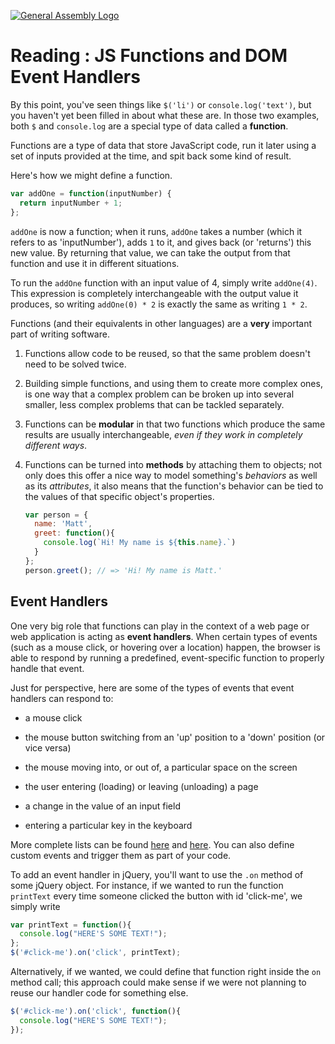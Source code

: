 [![General Assembly Logo](https://camo.githubusercontent.com/1a91b05b8f4d44b5bbfb83abac2b0996d8e26c92/687474703a2f2f692e696d6775722e636f6d2f6b6538555354712e706e67)](https://generalassemb.ly/)

# Reading : JS Functions and DOM Event Handlers

By this point, you've seen things like `$('li')` or `console.log('text')`,
but you haven't yet been filled in about what these are. In those two examples,
both `$` and `console.log` are a special type of data called a **function**.

Functions are a type of data that store JavaScript code, run it later
using a set of inputs provided at the time, and spit back some kind of result.

Here's how we might define a function.

```js
var addOne = function(inputNumber) {
  return inputNumber + 1;
};
```

`addOne` is now a function; when it runs, `addOne` takes a number
(which it refers to as 'inputNumber'), adds `1` to it, and gives back
(or 'returns') this new value. By returning that value, we can take the output
from that function and use it in different situations.

To run the `addOne` function with an input value of 4, simply write `addOne(4)`.
This expression is completely interchangeable with the output value it produces,
so writing `addOne(0) * 2` is exactly the same as writing `1 * 2`.

Functions (and their equivalents in other languages) are a **very** important
part of writing software.

1.  Functions allow code to be reused, so that the same problem doesn't need
    to be solved twice.

2.  Building simple functions, and using them to create more complex ones, is
    one way that a complex problem can be broken up into several smaller,
    less complex problems that can be tackled separately.

3.  Functions can be **modular** in that two functions which produce the same
    results are usually interchangeable,
    _even if they work in completely different ways_.

4.  Functions can be turned into **methods** by attaching them to objects;
    not only does this offer a nice way to model something's _behaviors_ as well
    as its _attributes_, it also means that the function's behavior can be tied
    to the values of that specific object's properties.

    ```js
    var person = {
      name: 'Matt',
      greet: function(){
        console.log(`Hi! My name is ${this.name}.`)
      }
    };
    person.greet(); // => 'Hi! My name is Matt.'
    ```

## Event Handlers

One very big role that functions can play in the context of a web page or web
application is acting as **event handlers**. When certain types of events
(such as a mouse click, or hovering over a location) happen, the browser is able
to respond by running a predefined, event-specific function to properly handle
that event.

Just for perspective, here are some of the types of events that event handlers
can respond to:

-   a mouse click

-   the mouse button switching from an 'up' position to a 'down' position (or
    vice versa)

-   the mouse moving into, or out of, a particular space on the screen

-   the user entering (loading) or leaving (unloading) a page

-   a change in the value of an input field

-   entering a particular key in the keyboard

More complete lists can be found
[here](http://www.w3schools.com/jsref/dom_obj_event.asp) and
[here](https://developer.mozilla.org/en-US/docs/Web/Events).
You can also define custom events and trigger them as part of your code.

To add an event handler in jQuery, you'll want to use the `.on` method of some
jQuery object. For instance, if we wanted to run the function `printText` every
time someone clicked the button with id 'click-me', we simply write

```js
var printText = function(){
  console.log("HERE'S SOME TEXT!");
};
$('#click-me').on('click', printText);
```

Alternatively, if we wanted, we could define that function right inside the
`on` method call; this approach could make sense if we were not planning to
reuse our handler code for something else.

```js
$('#click-me').on('click', function(){
  console.log("HERE'S SOME TEXT!");
});
```
